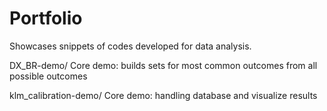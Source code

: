 # Portfolio
Showcases snippets of codes developed for data analysis.

DX_BR-demo/
Core demo: builds sets for most common outcomes from all possible outcomes

klm_calibration-demo/
Core demo: handling database and visualize results

  


